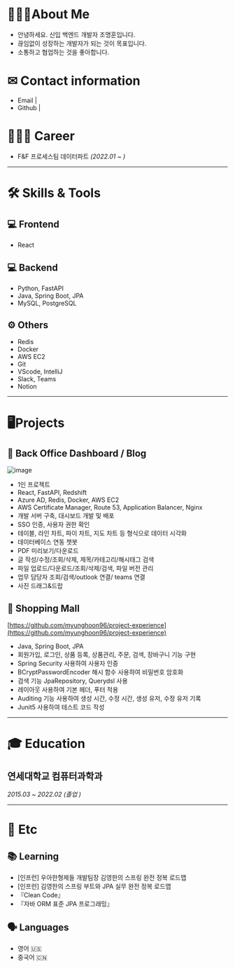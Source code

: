 # 🙋🏻‍♂️About Me

- 안녕하세요. 신입 백엔드 개발자 조명훈입니다.
- 끊임없이 성장하는 개발자가 되는 것이 목표입니다.
- 소통하고 협업하는 것을 좋아합니다.

# ✉ Contact information
- Email  | 
- Github | 

# 🚵🏻‍♂️ Career

- F&F 프로세스팀 데이터파트   *(2022.01* ~    *)*

---

# 🛠 Skills & Tools

## 💻 Frontend

- React

## 💻 Backend

- Python, FastAPI
- Java, Spring Boot, JPA
- MySQL, PostgreSQL

## ⚙️ Others

- Redis
- Docker
- AWS EC2
- Git
- VScode, IntelliJ
- Slack, Teams
- Notion

---

# **🖥Projects**

## 🏢 Back Office Dashboard / Blog
![image](https://user-images.githubusercontent.com/69111087/167101145-a947af92-f9b0-463a-b3ef-b88fb02a2057.png)
- 1인 프로젝트
- React, FastAPI, Redshift
- Azure AD, Redis, Docker, AWS EC2
- AWS Certificate Manager, Route 53, Application Balancer, Nginx
- 개발 서버 구축, 대시보드 개발 및 배포
- SSO 인증, 사용자 권한 확인
- 테이블, 라인 차트, 파이 차트, 지도 차트 등 형식으로 데이터 시각화
- 데이터베이스 연동 챗봇
- PDF 미리보기/다운로드
- 글 작성/수정/조회/삭제, 제목/카테고리/해시태그 검색
- 파일 업로드/다운로드/조회/삭제/검색, 파일 버전 관리
- 업무 담당자 조회/검색/outlook 연결/ teams 연결
- 사진 드래그&드랍

## 🛒 Shopping Mall

[https://github.com/myunghoon96/project-experience](https://github.com/myunghoon96/project-experience)

- Java, Spring Boot, JPA
- 회원가입, 로그인, 상품 등록, 상품관리, 주문, 검색, 장바구니 기능 구현
- Spring Security 사용하여 사용자 인증
- BCryptPasswordEncoder 해시 함수 사용하여 비밀번호 암호화
- 검색 기능 JpaRepository, Querydsl 사용
- 레이아웃 사용하여 기본 헤더, 푸터 적용
- Auditing 기능 사용하여 생성 시간, 수정 시간, 생성 유저, 수정 유저 기록
- Junit5 사용하여 테스트 코드 작성

---

# 🎓 Education

## 연세대학교 컴퓨터과학과
*2015.03* ~ *2022.02 (졸업 )*

---

# 💬 Etc

## 📚 Learning

- [인프런] 우아한형제들 개발팀장 김영한의 스프링 완전 정복 로드맵
- [인프런] 김영한의 스프링 부트와 JPA 실무 완전 정복 로드맵
- 『Clean Code』
- 『자바 ORM 표준 JPA 프로그래밍』

## 🗣 Languages

- 영어 🇺🇸
- 중국어 🇨🇳

<!---
myunghoon96/myunghoon96 is a ✨ special ✨ repository because its `README.md` (this file) appears on your GitHub profile.
You can click the Preview link to take a look at your changes.
--->
